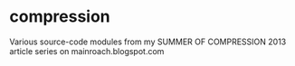 compression
===========

Various source-code modules from my SUMMER OF COMPRESSION 2013 article series on mainroach.blogspot.com
